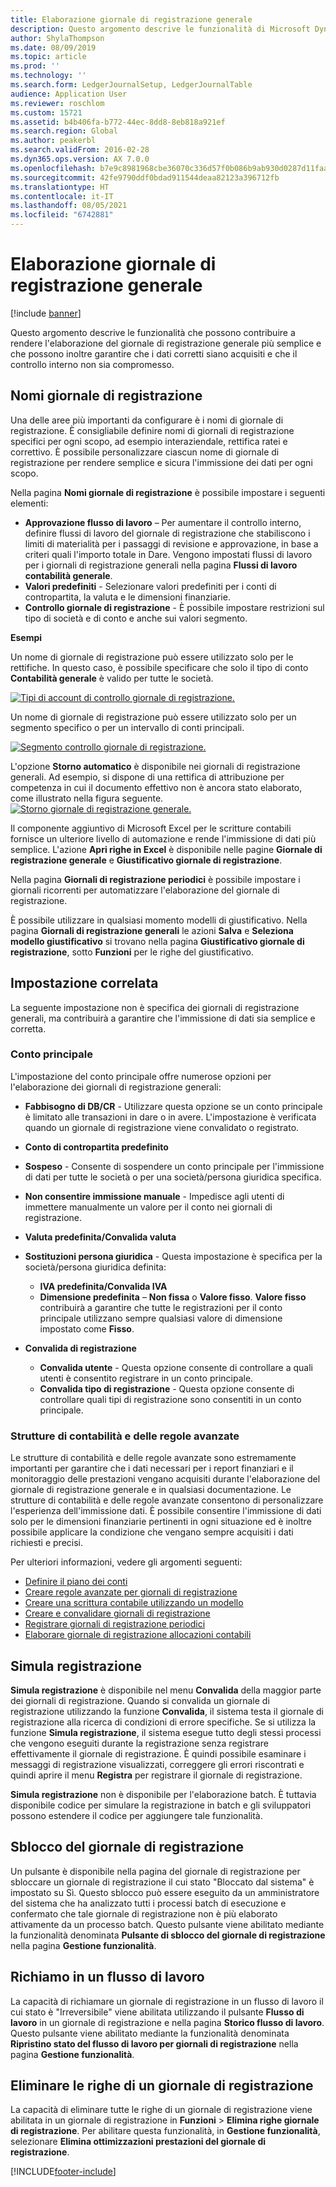 ```yaml
---
title: Elaborazione giornale di registrazione generale
description: Questo argomento descrive le funzionalità di Microsoft Dynamics 365 Finance che possono contribuire a rendere l'elaborazione del giornale di registrazione generale più semplice e che possono inoltre garantire che i dati corretti siano acquisiti e che il controllo interno non sia compromesso.
author: ShylaThompson
ms.date: 08/09/2019
ms.topic: article
ms.prod: ''
ms.technology: ''
ms.search.form: LedgerJournalSetup, LedgerJournalTable
audience: Application User
ms.reviewer: roschlom
ms.custom: 15721
ms.assetid: b4b406fa-b772-44ec-8dd8-8eb818a921ef
ms.search.region: Global
ms.author: peakerbl
ms.search.validFrom: 2016-02-28
ms.dyn365.ops.version: AX 7.0.0
ms.openlocfilehash: b7e9c8981968cbe36070c336d57f0b086b9ab930d0287d11faaeb0f32ee46364
ms.sourcegitcommit: 42fe9790ddf0bdad911544deaa82123a396712fb
ms.translationtype: HT
ms.contentlocale: it-IT
ms.lasthandoff: 08/05/2021
ms.locfileid: "6742881"
---
```

# <a name="general-journal-processing"></a>Elaborazione giornale di registrazione generale

[!include [banner](../includes/banner.md)]

Questo argomento descrive le funzionalità che possono contribuire a rendere l'elaborazione del giornale di registrazione generale più semplice e che possono inoltre garantire che i dati corretti siano acquisiti e che il controllo interno non sia compromesso.  

## <a name="journal-names"></a>Nomi giornale di registrazione

Una delle aree più importanti da configurare è i nomi di giornale di registrazione. È consigliabile definire nomi di giornali di registrazione specifici per ogni scopo, ad esempio interaziendale, rettifica ratei e correttivo. È possibile personalizzare ciascun nome di giornale di registrazione per rendere semplice e sicura l'immissione dei dati per ogni scopo. 

Nella pagina **Nomi giornale di registrazione** è possibile impostare i seguenti elementi:

-   **Approvazione flusso di lavoro** – Per aumentare il controllo interno, definire flussi di lavoro del giornale di registrazione che stabiliscono i limiti di materialità per i passaggi di revisione e approvazione, in base a criteri quali l'importo totale in Dare. Vengono impostati flussi di lavoro per i giornali di registrazione generali nella pagina **Flussi di lavoro contabilità generale**.
-   **Valori predefiniti** - Selezionare valori predefiniti per i conti di contropartita, la valuta e le dimensioni finanziarie.
-   **Controllo giornale di registrazione** - È possibile impostare restrizioni sul tipo di società e di conto e anche sui valori segmento. 

**Esempi**

Un nome di giornale di registrazione può essere utilizzato solo per le rettifiche. In questo caso, è possibile specificare che solo il tipo di conto **Contabilità generale** è valido per tutte le società. 

[![Tipi di account di controllo giornale di registrazione.](./media/journal-control-account-types1.png)](./media/journal-control-account-types1.png)

Un nome di giornale di registrazione può essere utilizzato solo per un segmento specifico o per un intervallo di conti principali. 

[![Segmento controllo giornale di registrazione.](./media/journal-control-segment1.png)](./media/journal-control-segment1.png)

L'opzione **Storno automatico** è disponibile nei giornali di registrazione generali. Ad esempio, si dispone di una rettifica di attribuzione per competenza in cui il documento effettivo non è ancora stato elaborato, come illustrato nella figura seguente.
[![Storno giornale di registrazione generale.](./media/general-journal-reversing1.png)](./media/general-journal-reversing1.png) 

Il componente aggiuntivo di Microsoft Excel per le scritture contabili fornisce un ulteriore livello di automazione e rende l'immissione di dati più semplice. L'azione **Apri righe in Excel** è disponibile nelle pagine **Giornale di registrazione generale** e **Giustificativo giornale di registrazione**. 

Nella pagina **Giornali di registrazione periodici** è possibile impostare i giornali ricorrenti per automatizzare l'elaborazione del giornale di registrazione. 

È possibile utilizzare in qualsiasi momento modelli di giustificativo. Nella pagina **Giornali di registrazione generali** le azioni **Salva** e **Seleziona modello giustificativo** si trovano nella pagina **Giustificativo giornale di registrazione**, sotto **Funzioni** per le righe del giustificativo.

## <a name="related-setup"></a>Impostazione correlata
La seguente impostazione non è specifica dei giornali di registrazione generali, ma contribuirà a garantire che l'immissione di dati sia semplice e corretta.

### <a name="main-account"></a>Conto principale

L'impostazione del conto principale offre numerose opzioni per l'elaborazione dei giornali di registrazione generali:

-   **Fabbisogno di DB/CR** - Utilizzare questa opzione se un conto principale è limitato alle transazioni in dare o in avere. L'impostazione è verificata quando un giornale di registrazione viene convalidato o registrato.

-   **Conto di contropartita predefinito**
-   **Sospeso** - Consente di sospendere un conto principale per l'immissione di dati per tutte le società o per una società/persona giuridica specifica.
-   **Non consentire immissione manuale** - Impedisce agli utenti di immettere manualmente un valore per il conto nei giornali di registrazione.
-   **Valuta predefinita/Convalida valuta**
-   **Sostituzioni persona giuridica** - Questa impostazione è specifica per la società/persona giuridica definita:
    -   **IVA predefinita/Convalida IVA**
    -   **Dimensione predefinita** – **Non fissa** o **Valore fisso**. **Valore fisso** contribuirà a garantire che tutte le registrazioni per il conto principale utilizzano sempre qualsiasi valore di dimensione impostato come **Fisso**.
-   **Convalida di registrazione**
    -   **Convalida utente** - Questa opzione consente di controllare a quali utenti è consentito registrare in un conto principale.
    -   **Convalida tipo di registrazione** - Questa opzione consente di controllare quali tipi di registrazione sono consentiti in un conto principale.

### <a name="accounting-structures-and-advanced-rules-structures"></a>Strutture di contabilità e delle regole avanzate

Le strutture di contabilità e delle regole avanzate sono estremamente importanti per garantire che i dati necessari per i report finanziari e il monitoraggio delle prestazioni vengano acquisiti durante l'elaborazione del giornale di registrazione generale e in qualsiasi documentazione. Le strutture di contabilità e delle regole avanzate consentono di personalizzare l'esperienza dell'immissione dati. È possibile consentire l'immissione di dati solo per le dimensioni finanziarie pertinenti in ogni situazione ed è inoltre possibile applicare la condizione che vengano sempre acquisiti i dati richiesti e precisi.

Per ulteriori informazioni, vedere gli argomenti seguenti:
- [Definire il piano dei conti](plan-chart-of-accounts.md) 
- [Creare regole avanzate per giornali di registrazione](tasks/create-advanced-rules-journals.md)
- [Creare una scrittura contabile utilizzando un modello](tasks/create-journal-entry-template.md)
- [Creare e convalidare giornali di registrazione](tasks/create-validate-journals.md)
- [Registrare giornali di registrazione periodici](tasks/post-periodic-journals.md)
- [Elaborare giornale di registrazione allocazioni contabili](tasks/process-ledger-allocation-journal.md)

## <a name="simulate-posting"></a>Simula registrazione
**Simula registrazione** è disponibile nel menu **Convalida** della maggior parte dei giornali di registrazione. Quando si convalida un giornale di registrazione utilizzando la funzione **Convalida**, il sistema testa il giornale di registrazione alla ricerca di condizioni di errore specifiche. Se si utilizza la funzione **Simula registrazione**, il sistema esegue tutto degli stessi processi che vengono eseguiti durante la registrazione senza registrare effettivamente il giornale di registrazione. È quindi possibile esaminare i messaggi di registrazione visualizzati, correggere gli errori riscontrati e quindi aprire il menu **Registra** per registrare il giornale di registrazione. 

**Simula registrazione** non è disponibile per l'elaborazione batch. È tuttavia disponibile codice per simulare la registrazione in batch e gli sviluppatori possono estendere il codice per aggiungere tale funzionalità.  

## <a name="journal-unlock"></a>Sblocco del giornale di registrazione
Un pulsante è disponibile nella pagina del giornale di registrazione per sbloccare un giornale di registrazione il cui stato "Bloccato dal sistema" è impostato su Sì. Questo sblocco può essere eseguito da un amministratore del sistema che ha analizzato tutti i processi batch di esecuzione e confermato che tale giornale di registrazione non è più elaborato attivamente da un processo batch. Questo pulsante viene abilitato mediante la funzionalità denominata **Pulsante di sblocco del giornale di registrazione** nella pagina **Gestione funzionalità**. 

## <a name="workflow-recall"></a>Richiamo in un flusso di lavoro 
La capacità di richiamare un giornale di registrazione in un flusso di lavoro il cui stato è "Irreversibile" viene abilitata utilizzando il pulsante **Flusso di lavoro** in un giornale di registrazione e nella pagina **Storico flusso di lavoro**. Questo pulsante viene abilitato mediante la funzionalità denominata **Ripristino stato del flusso di lavoro per giornali di registrazione** nella pagina **Gestione funzionalità**.

## <a name="delete-journal-lines"></a>Eliminare le righe di un giornale di registrazione
La capacità di eliminare tutte le righe di un giornale di registrazione viene abilitata in un giornale di registrazione in **Funzioni** > **Elimina righe giornale di registrazione**. Per abilitare questa funzionalità, in **Gestione funzionalità**, selezionare **Elimina ottimizzazioni prestazioni del giornale di registrazione**.


[!INCLUDE[footer-include](../../includes/footer-banner.md)]